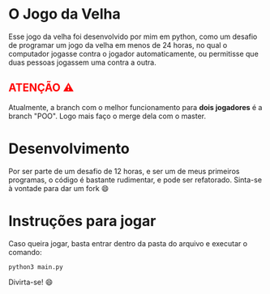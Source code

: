 # O Jogo da Velha

Esse jogo da velha foi desenvolvido por mim em python, como um desafio de programar um jogo da velha em menos de 24 horas, no qual o computador jogasse contra o jogador automaticamente, ou permitisse que duas pessoas jogassem uma contra a outra.

<h2 style="color:red"> ATENÇÃO ⚠️ </h2>
Atualmente, a branch com o melhor funcionamento para <b>dois jogadores</b> é a branch "POO".
Logo mais faço o merge dela com o master.

# Desenvolvimento 

Por ser parte de um desafio de 12 horas, e ser um de meus primeiros programas, o código é bastante rudimentar, e pode ser refatorado. Sinta-se à vontade para dar um fork 😄

# Instruções para jogar
Caso queira jogar, basta entrar dentro da pasta do arquivo e executar o comando:

    python3 main.py

Divirta-se! :smile:

